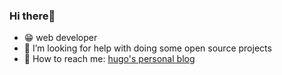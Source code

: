 ### Hi there🌟 

- 😁 web developer
- 🤔 I’m looking for help with doing some open source projects
- 👋 How to reach me: [hugo's personal blog](https://hugo1o1.github.io/)
